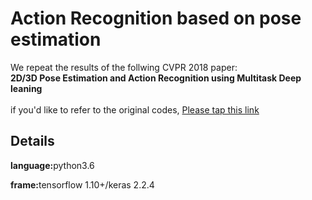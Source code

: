 <!DOCTYPE html>
<html>
<body>
<h1>Action Recognition based on pose estimation</h1>
  <p>We repeat the results of the follwing CVPR 2018 paper:
    <b><br>2D/3D Pose Estimation and Action Recognition using Multitask Deep leaning</br></b>
    <br>if you'd like to refer to the original codes, <a href="https://github.com/dluvizon/deephar">Please tap this link </a> </br>
  </p>
<h2>Details</h2>
<p><b>language:</b>python3.6</p>
<p><b>frame:</b>tensorflow 1.10+/keras 2.2.4</p>

</body>
</html>

